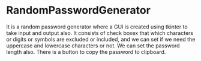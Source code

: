# RandomPasswordGenerator
It is a random password generator where a GUI is created using tkinter to take input and output also. It consists of check boxex that which characters or digits or symbols are excluded or included, and we can set if we need the uppercase and lowercase characters or not. We can set the password length also. There is a button to copy the password to clipboard.
